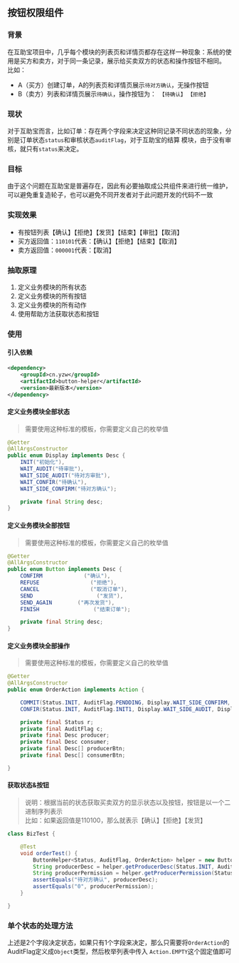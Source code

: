 ## 按钮权限组件

### 背景
在互助宝项目中，几乎每个模块的列表页和详情页都存在这样一种现象：系统的使用是买方和卖方，对于同一条记录，展示给买卖双方的状态和操作按钮不相同。
比如：
* A（买方）创建订单，A的列表页和详情页展示`待对方确认`，无操作按钮
* B（卖方）列表和详情页展示`待确认`，操作按钮为：` 【待确认】` `【拒绝】`

### 现状
对于互助宝而言，比如订单：存在两个字段来决定这种同记录不同状态的现象，分别是订单状态`status`和审核状态`auditFlag`，对于互助宝的结算
模块，由于没有审核，就只有`status`来决定。

### 目标
由于这个问题在互助宝是普遍存在，因此有必要抽取成公共组件来进行统一维护，可以避免重复造轮子，也可以避免不同开发者对于此问题开发的代码不一致

### 实现效果
* 有按钮列表【确认】【拒绝】【发货】【结束】【审批】【取消】
* 买方返回值：`110101`代表：【确认】【拒绝】【结束】【取消】
* 卖方返回值：`000001`代表：【取消】

### 抽取原理
1. 定义业务模块的所有状态
2. 定义业务模块的所有按钮
3. 定义业务模块的所有动作
4. 使用帮助方法获取状态和按钮

### 使用
#### 引入依赖
```xml
<dependency>
    <groupId>cn.yzw</groupId>
    <artifactId>button-helper</artifactId>
    <version>最新版本</version>
</dependency>

```

#### 定义业务模块全部状态
> 需要使用这种标准的模板，你需要定义自己的枚举值
```java
@Getter
@AllArgsConstructor
public enum Display implements Desc {
    INIT("初始化"),
    WAIT_AUDIT("待审批"),
    WAIT_SIDE_AUDIT("待对方审批"),
    WAIT_CONFIR("待确认"),
    WAIT_SIDE_CONFIRM("待对方确认");

    private final String desc;
}
```

#### 定义业务模块全部按钮
> 需要使用这种标准的模板，你需要定义自己的枚举值
```java
@Getter
@AllArgsConstructor
public enum Button implements Desc {
    CONFIRM             ("确认"),
    REFUSE                ("拒绝"),
    CANCEL                ("取消订单"),
    SEND                    ("发货"),
    SEND_AGAIN        ("再次发货"),
    FINISH                 ("结束订单");

    private final String desc;
}

```

#### 定义业务模块全部操作
> 需要使用这种标准的模板，你需要定义自己的枚举值<br>
```java
@Getter
@AllArgsConstructor
public enum OrderAction implements Action {

    COMMIT(Status.INIT, AuditFlag.PENDDING, Display.WAIT_SIDE_CONFIRM, Display.WAIT_CONFIR, null, Desc.of(CONFIRM, REFUSE, SEND)),
    CONFIR(Status.INIT, AuditFlag.INIT1, Display.WAIT_SIDE_AUDIT, Display.WAIT_SIDE_AUDIT, Desc.of(CONFIRM, SEND), null);

    private final Status r;
    private final AuditFlag c;
    private final Desc producer;
    private final Desc consumer;
    private final Desc[] producerBtn;
    private final Desc[] consumerBtn;

}
```

#### 获取状态&按钮
> 说明：根据当前的状态获取买卖双方的显示状态以及按钮，按钮是以一个二进制序列表示<br>
> 比如：如果返回值是110100，那么就表示【确认】【拒绝】【发货】
```java
class BizTest {

    @Test
    void orderTest() {
        ButtonHelper<Status, AuditFlag, OrderAction> helper = new ButtonHelper<>(OrderAction.class);
        String producerDesc = helper.getProducerDesc(Status.INIT, AuditFlag.PENDDING);
        String producerPermission = helper.getProducerPermission(Status.INIT, AuditFlag.PENDDING);
        assertEquals("待对方确认", producerDesc);
        assertEquals("0", producerPermission);
    }

}
```

### 单个状态的处理方法
上述是2个字段决定状态，如果只有1个字段来决定，那么只需要将`OrderAction`的AuditFlag定义成`Object`类型，然后枚举列表中传入
`Action.EMPTY`这个固定值即可
